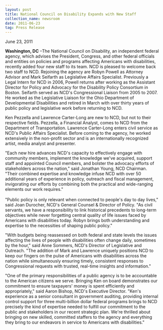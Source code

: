 ```yaml
---
layout: post
title: National Council on Disability Expands with New Staff
collection_name: newsroom
date: 2011-06-23
tag: Press Release
---
```

J﻿une 23, 2011

**Washington, DC** –The National Council on Disability, an independent federal agency, which advises the President, Congress, and other federal officials and entities on policies and programs affecting Americans with disabilities, recently added four new staff to its team. NCD is pleased to welcome back two staff to NCD. Rejoining the agency are Robyn Powell as Attorney Advisor and Mark Seifarth as Legislative Affairs Specialist. Previously a Legal Intern for NCD in 2006, Powell returns after working as the Assistant Director for Policy and Advocacy for the Disability Policy Consortium in Boston. Seifarth served as NCD's Congressional Liaison from 2005 to 2007. He worked as the Legislative Liaison for the Ohio Department of Developmental Disabilities and retired in March with over thirty years of public policy and legislative work before returning to NCD.

Ken Pezzella and Lawrence Carter-Long are new to NCD, but not to their respective fields. Pezzella, a Financial Analyst, comes to NCD from the Department of Transportation. Lawrence Carter-Long enters civil service as NCD's Public Affairs Specialist. Before coming to the agency, he worked extensively in the non-profit sector and is an internationally recognized artist, media analyst and presenter.

"Each new hire advances NCD's capacity to effectively engage with community members, implement the knowledge we've acquired, support staff and appointed Council members, and bolster the advocacy efforts of stakeholders across the nation," said Jonathan Young, NCD Chairman. "Their combined expertise and knowledge infuse NCD with over 50 additional years of experience in policy, outreach and fiscal management, invigorating our efforts by combining both the practical and wide-ranging elements our work requires." \
 \
"Public policy is only relevant when connected to people's day to day lives," said Joan Durocher, NCD's General Counsel & Director of Policy. "As civil servants, we have a responsibility to link historical precedents to long-term objectives while never forgetting central quality of life issues faced by Americans with disabilities today. Robyn brings both understanding and expertise to the necessities of shaping public policy."

"With budgets being reassessed on both federal and state levels the issues affecting the lives of people with disabilities often change daily, sometimes by the hour," said Anne Sommers, NCD's Director of Legislative and Outreach. "The addition of Mark and Lawrence uniquely positions NCD to keep our fingers on the pulse of Americans with disabilities across the nation while simultaneously ensuring timely, consistent responses to Congressional requests with trusted, real-time insights and information."

"One of the primary responsibilities of a public agency is to be accountable to the American citizens we serve. Bringing Ken on board demonstrates our commitment to ensure taxpayers' money is spent efficiently and appropriately," said Aaron Bishop, NCD's Executive Director. "Ken's experience as a senior consultant in government auditing, providing internal control support for three multi-billion dollar federal programs brings to NCD precisely the kind of expertise needed to fulfill our commitment to the public and stakeholders in our recent strategic plan. We're thrilled about bringing on new skilled, committed staffers to the agency and everything they bring to our endeavors in service to Americans with disabilities."